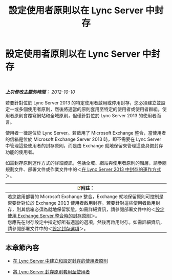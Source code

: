 ﻿---
title: 設定使用者原則以在 Lync Server 中封存
TOCTitle: 設定使用者原則以在 Lync Server 中封存
ms:assetid: 22d6cc76-6b5c-4a8c-bb8a-7996450ec085
ms:mtpsurl: https://technet.microsoft.com/zh-tw/library/JJ204742(v=OCS.15)
ms:contentKeyID: 49290340
ms.date: 08/10/2015
mtps_version: v=OCS.15
ms.translationtype: HT
---

# 設定使用者原則以在 Lync Server 中封存

 

_**上次修改主題的時間：** 2012-10-10_

若要針對位於 Lync Server 2013 的特定使用者啟用或停用封存，您必須建立並設定一或多個使用者原則，然後將適當的原則套用至特定的使用者或使用者群組。使用者原則會覆寫網站和全域原則，但僅針對位於 Lync Server 2013 的使用者而言。

使用者一律是位於 Lync Server。若啟用了 Microsoft Exchange 整合，當使用者的信箱是位於 Microsoft Exchange Server 2013 時，即不需要在 Lync Server 中管理這些使用者的封存原則，而是由 Exchange 就地保留來管理這些具備封存功能的使用者。

如需封存原則運作方式的詳細資訊，包括全域、網站與使用者原則的階層，請參閱規劃文件、部署文件或作業文件中的＜[在 Lync Server 2013 中封存的運作方式](lync-server-2013-how-archiving-works.md)＞。

<table>
<thead>
<tr class="header">
<th><img src="images/Gg398811.note(OCS.15).gif" title="note" alt="note" />附註：</th>
</tr>
</thead>
<tbody>
<tr class="odd">
<td>若您啟用部署的 Microsoft Exchange 整合，Exchange 就地保留原則可控制是否要針對位於 Exchange 2013 使用者啟用封存。若要針對這些使用者啟用封存，則其信箱必須為就地保留狀態。如需詳細資訊，請參閱部署文件中的＜<a href="lync-server-2013-setting-up-policies-for-archiving-when-using-exchange-server-integration.md">設定使用 Exchange Server 整合時的封存原則</a>＞。<br />
您應先在封存設定中指定好所有適當的選項，然後再啟用封存。如需詳細資訊，請參閱部署文件中的＜<a href="lync-server-2013-configuring-archiving-options.md">設定封存選項</a>＞。</td>
</tr>
</tbody>
</table>


## 本章節內容

  - [在 Lync Server 中建立和設定封存的使用者原則](lync-server-2013-creating-and-configuring-user-policies-for-archiving-in-lync-server.md)

  - [將 Lync Server 封存原則套用至使用者](lync-server-2013-applying-a-lync-server-archiving-policy-to-a-user.md)

